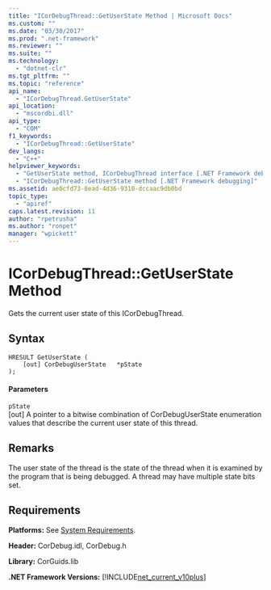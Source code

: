 ```yaml
---
title: "ICorDebugThread::GetUserState Method | Microsoft Docs"
ms.custom: ""
ms.date: "03/30/2017"
ms.prod: ".net-framework"
ms.reviewer: ""
ms.suite: ""
ms.technology: 
  - "dotnet-clr"
ms.tgt_pltfrm: ""
ms.topic: "reference"
api_name: 
  - "ICorDebugThread.GetUserState"
api_location: 
  - "mscordbi.dll"
api_type: 
  - "COM"
f1_keywords: 
  - "ICorDebugThread::GetUserState"
dev_langs: 
  - "C++"
helpviewer_keywords: 
  - "GetUserState method, ICorDebugThread interface [.NET Framework debugging]"
  - "ICorDebugThread::GetUserState method [.NET Framework debugging]"
ms.assetid: ae0cfd73-8ead-4d36-9310-dccaac9db0bd
topic_type: 
  - "apiref"
caps.latest.revision: 11
author: "rpetrusha"
ms.author: "ronpet"
manager: "wpickett"
---
```

# ICorDebugThread::GetUserState Method
Gets the current user state of this ICorDebugThread.  
  
## Syntax  
  
```  
HRESULT GetUserState (  
    [out] CorDebugUserState   *pState  
);  
```  
  
#### Parameters  
 `pState`  
 [out] A pointer to a bitwise combination of CorDebugUserState enumeration values that describe the current user state of this thread.  
  
## Remarks  
 The user state of the thread is the state of the thread when it is examined by the program that is being debugged. A thread may have multiple state bits set.  
  
## Requirements  
 **Platforms:** See [System Requirements](../../../../docs/framework/get-started/system-requirements.md).  
  
 **Header:** CorDebug.idl, CorDebug.h  
  
 **Library:** CorGuids.lib  
  
 **.NET Framework Versions:** [!INCLUDE[net_current_v10plus](../../../../includes/net-current-v10plus-md.md)]